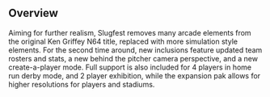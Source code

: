 ## Overview

Aiming for further realism, Slugfest removes many arcade elements from the original Ken Griffey N64 title, replaced with more simulation style elements. For the second time around, new inclusions feature updated team rosters and stats, a new behind the pitcher camera perspective, and a new create-a-player mode. Full support is also included for 4 players in home run derby mode, and 2 player exhibition, while the expansion pak allows for higher resolutions for players and stadiums.